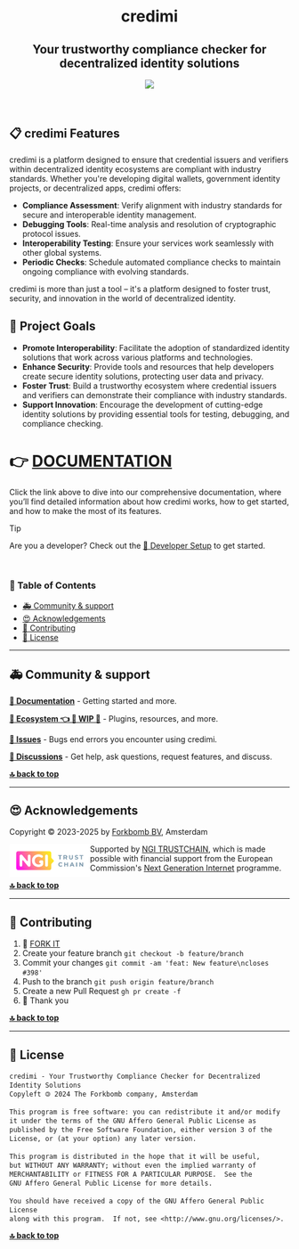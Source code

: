 <!--
SPDX-FileCopyrightText: 2024 Puria Nafisi Azizi
SPDX-FileCopyrightText: 2024 The Forkbomb Company

SPDX-License-Identifier: CC-BY-NC-SA-4.0
-->

<div align="center">

# credimi

## Your trustworthy compliance checker for decentralized identity solutions

<img src="https://demo.credimi.io/logos/credimi_logo-transp.svg" width="1000">
</div>
<br><br>

## 📋 credimi Features

credimi is a platform designed to ensure that credential issuers and verifiers within decentralized identity ecosystems are compliant with industry standards. Whether you're developing digital wallets, government identity projects, or decentralized apps, credimi offers:

- **Compliance Assessment**: Verify alignment with industry standards for secure and interoperable identity management.
- **Debugging Tools**: Real-time analysis and resolution of cryptographic protocol issues.
- **Interoperability Testing**: Ensure your services work seamlessly with other global systems.
- **Periodic Checks**: Schedule automated compliance checks to maintain ongoing compliance with evolving standards.

credimi is more than just a tool – it's a platform designed to foster trust, security, and innovation in the world of decentralized identity.

## 🎯 Project Goals

- **Promote Interoperability**: Facilitate the adoption of standardized identity solutions that work across various platforms and technologies.
- **Enhance Security**: Provide tools and resources that help developers create secure identity solutions, protecting user data and privacy.
- **Foster Trust**: Build a trustworthy ecosystem where credential issuers and verifiers can demonstrate their compliance with industry standards.
- **Support Innovation**: Encourage the development of cutting-edge identity solutions by providing essential tools for testing, debugging, and compliance checking.

# 👉 [DOCUMENTATION](https://forkbombeu.github.io/credimi/)

Click the link above to dive into our comprehensive documentation, where you’ll find detailed information about how credimi works, how to get started, and how to make the most of its features.

> [!TIP]
> Are you a developer? Check out the [🤖 Developer Setup](https://forkbombeu.github.io/credimi/Architecture/7_dev_setup.html) to get started.

<br>

<div id="toc">

### 🚩 Table of Contents

- [🚑 Community & support](#-community--support)
- [😍 Acknowledgements](#-acknowledgements)
- [👤 Contributing](#-contributing)
- [💼 License](#-license)

</div>

---

## 🚑 Community & support

**[📝 Documentation](https://forkbombeu.github.io/credimi/)** - Getting started and more.

**[🌱 Ecosystem 👈 🚧 WIP 🚧](https://github.com/forkbombeu/credimi_plugins)** - Plugins, resources, and more.

**[🚩 Issues](../../issues)** - Bugs end errors you encounter using credimi.

**[💬 Discussions](../../discussions)** - Get help, ask questions, request features, and discuss.

**[🔝 back to top](#toc)**

---

## 😍 Acknowledgements

Copyright © 2023-2025 by [Forkbomb BV](https://www.forkbomb.solutions), Amsterdam

<img align="left" src="https://github.com/ForkbombEu/DIDroom/raw/main/images/logo-ngi-trustchain-positive-rgb-PNG.png" width="145">

Supported by [NGI TRUSTCHAIN](https://trustchain.ngi.eu/), which is made possible with financial support from the European Commission's [Next Generation Internet](https://ngi.eu/) programme.

**[🔝 back to top](#toc)**

---

## 👤 Contributing

1.  🔀 [FORK IT](../../fork)
2.  Create your feature branch `git checkout -b feature/branch`
3.  Commit your changes `git commit -am 'feat: New feature\ncloses #398'`
4.  Push to the branch `git push origin feature/branch`
5.  Create a new Pull Request `gh pr create -f`
6.  🙏 Thank you

**[🔝 back to top](#toc)**

---

## 💼 License

    credimi - Your Trustworthy Compliance Checker for Decentralized Identity Solutions
    Copyleft 🄯 2024 The Forkbomb company, Amsterdam

    This program is free software: you can redistribute it and/or modify
    it under the terms of the GNU Affero General Public License as
    published by the Free Software Foundation, either version 3 of the
    License, or (at your option) any later version.

    This program is distributed in the hope that it will be useful,
    but WITHOUT ANY WARRANTY; without even the implied warranty of
    MERCHANTABILITY or FITNESS FOR A PARTICULAR PURPOSE.  See the
    GNU Affero General Public License for more details.

    You should have received a copy of the GNU Affero General Public License
    along with this program.  If not, see <http://www.gnu.org/licenses/>.

**[🔝 back to top](#toc)**
